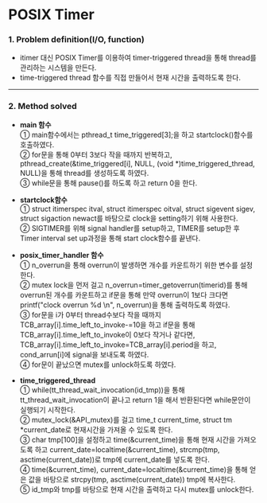 # POSIX Timer

### 1. Problem definition(I/O, function)
 * itimer 대신 POSIX Timer를 이용하여 timer-triggered thread을 통해 thread를 관리하는 시스템을 만든다.  
 * time-triggered thread 함수를 직접 만들어서 현재 시간을 출력하도록 한다.
- - - 
### 2. Method solved  
 * __main 함수__  
 ① main함수에서는 pthread_t time_triggered[3];을 하고 startclock()함수를 호출하였다.  
 ② for문을 통해 0부터 3보다 작을 때까지 반복하고, pthread_create(&time_triggered[i], NULL, (void *)time_triggered_thread, NULL)을 통해 thread를 생성하도록 하였다.  
 ③ while문을 통해 pause()를 하도록 하고 return 0을 한다.  

 * __startclock함수__  
 ① struct itimerspec itval, struct itimerspec oitval, struct sigevent sigev, struct sigaction newact를 바탕으로 clock을 setting하기 위해 사용한다.  
 ② SIGTIMER를 위해 signal handler를 setup하고, TIMER를 setup한 후 Timer interval set up과정을 통해 start clock함수를 끝낸다.  

 * __posix_timer_handler 함수__  
 ① n_overrun을 통해 overrun이 발생하면 개수를 카운트하기 위한 변수를 설정한다.  
 ② mutex lock을 먼저 걸고 n_overrun=timer_getoverrun(timerid)를 통해 overrun된 개수를 카운트하고 if문을 통해 만약 overrun이 1보다 크다면 printf("clock overrun %d \n", n_overrun)을 통해 출력하도록 하였다.   
 ③ for문을 i가 0부터 thread수보다 작을 때까지 TCB_array[i].time_left_to_invoke-=10을 하고 if문을 통해 TCB_array[i].time_left_to_invoke이 0보다 작거나 같다면, TCB_array[i].time_left_to_invoke=TCB_array[i].period을 하고, cond_arrun[i]에 signal을 보내도록 하였다.  
 ④ for문이 끝났으면 mutex를 unlock하도록 하였다.  

 * __time_triggered_thread__  
 ① while(tt_thread_wait_invocation(id_tmp))을 통해 tt_thread_wait_invocation이 끝나고 return 1을 해서 반환된다면 while문안이 실행되기 시작한다.  
 ② mutex_lock(&API_mutex)를 걸고 time_t current_time, struct tm *current_date로 현재시간을 가져올 수 있도록 한다.  
 ③ char tmp[100]을 설정하고 time(&current_time)을 통해 현재 시간을 가져오도록 하고 current_date=localtime(&current_time), strcmp(tmp, asctime(current_date))로 tmp에 current_date를 넣도록 한다.  
 ④ time(&current_time), current_date=localtime(&current_time)을 통해 얻은 값을 바탕으로 strcpy(tmp, asctime(current_date)) tmp에 복사한다.  
 ⑤ id_tmp와 tmp를 바탕으로 현재 시간을 출력하고 다시 mutex를 unlock한다.  